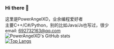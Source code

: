 ### Hi there 👋
这里是PowerAngelXD，业余编程爱好者\
主要C++/C#/Python，别的比如Java/Js也写过，很少\
email: 692732163@qq.com\
![PowerAngelXD's GitHub stats](https://github-readme-stats.vercel.app/api?username=powerangelxd&show_icons=true&theme=aura)\
[![Top Langs](https://github-readme-stats.vercel.app/api/top-langs/?username=powerangelxd&layout=compact&theme=aura)](https://github.com/anuraghazra/github-readme-stats)
